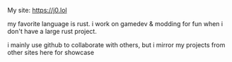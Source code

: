 My site: https://j0.lol

my favorite language is rust. i work on gamedev & modding for fun when i don't have a large rust project.

i mainly use github to collaborate with others, but i mirror my projects from other sites here for showcase

